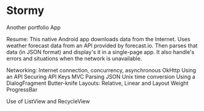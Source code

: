 # Stormy

Another portfolio App

Resume: This native Android app downloads data from the Internet.
Uses weather forecast data from an API provided by forecast.io.
Then parses that data (in JSON format) and display's it in a single-page app.
It also handle's errors and situations when the network is unavailable.

Networking: Internet connection, concurrency, asynchronous
OkHttp
Using an API
Securing API Keys
MVC
Parsing JSON
Unix time conversion
Using a DialogFragment
Butter-knife
Layouts: Relative, Linear and Layout Weight
ProgressBar

Use of ListView and RecycleView
